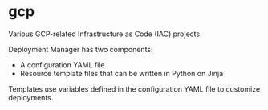 # gcp

Various GCP-related Infrastructure as Code (IAC) projects.

Deployment Manager has two components:

* A configuration YAML file 
* Resource template files that  can be written in Python on Jinja

Templates use variables defined in the configuration YAML file to customize deployments.